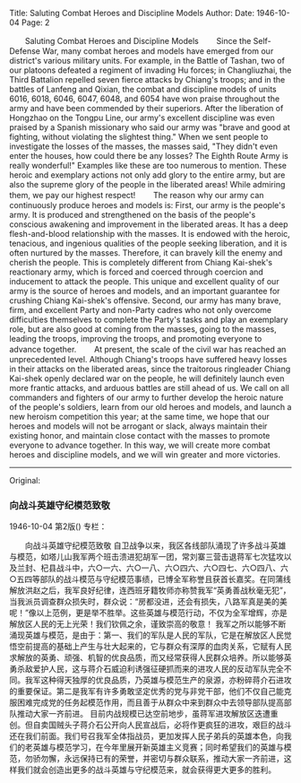 Title: Saluting Combat Heroes and Discipline Models
Author:
Date: 1946-10-04
Page: 2

　　Saluting Combat Heroes and Discipline Models
　　Since the Self-Defense War, many combat heroes and models have emerged from our district's various military units. For example, in the Battle of Tashan, two of our platoons defeated a regiment of invading Hu forces; in Changliuzhai, the Third Battalion repelled seven fierce attacks by Chiang's troops; and in the battles of Lanfeng and Qixian, the combat and discipline models of units 6016, 6018, 6046, 6047, 6048, and 6054 have won praise throughout the army and have been commended by their superiors. After the liberation of Hongzhao on the Tongpu Line, our army's excellent discipline was even praised by a Spanish missionary who said our army was "brave and good at fighting, without violating the slightest thing." When we sent people to investigate the losses of the masses, the masses said, "They didn't even enter the houses, how could there be any losses? The Eighth Route Army is really wonderful!" Examples like these are too numerous to mention. These heroic and exemplary actions not only add glory to the entire army, but are also the supreme glory of the people in the liberated areas! While admiring them, we pay our highest respect!
　　The reason why our army can continuously produce heroes and models is: First, our army is the people's army. It is produced and strengthened on the basis of the people's conscious awakening and improvement in the liberated areas. It has a deep flesh-and-blood relationship with the masses. It is endowed with the heroic, tenacious, and ingenious qualities of the people seeking liberation, and it is often nurtured by the masses. Therefore, it can bravely kill the enemy and cherish the people. This is completely different from Chiang Kai-shek's reactionary army, which is forced and coerced through coercion and inducement to attack the people. This unique and excellent quality of our army is the source of heroes and models, and an important guarantee for crushing Chiang Kai-shek's offensive. Second, our army has many brave, firm, and excellent Party and non-Party cadres who not only overcome difficulties themselves to complete the Party's tasks and play an exemplary role, but are also good at coming from the masses, going to the masses, leading the troops, improving the troops, and promoting everyone to advance together.
　　At present, the scale of the civil war has reached an unprecedented level. Although Chiang's troops have suffered heavy losses in their attacks on the liberated areas, since the traitorous ringleader Chiang Kai-shek openly declared war on the people, he will definitely launch even more frantic attacks, and arduous battles are still ahead of us. We call on all commanders and fighters of our army to further develop the heroic nature of the people's soldiers, learn from our old heroes and models, and launch a new heroism competition this year; at the same time, we hope that our heroes and models will not be arrogant or slack, always maintain their existing honor, and maintain close contact with the masses to promote everyone to advance together. In this way, we will create more combat heroes and discipline models, and we will win greater and more victories.



<hr /> 

Original: 


### 向战斗英雄守纪模范致敬

1946-10-04
第2版()
专栏：

　　向战斗英雄守纪模范致敬
    自卫战争以来，我区各线部队涌现了许多战斗英雄与模范，如塔儿山我军两个班击溃进犯胡军一团，常刘寨三营击退蒋军七次猛攻以及兰封、杞县战斗中，六○一六、六○一八、六○四六、六○四七、六○四八、六○五四等部队的战斗模范与守纪模范事绩，已博全军称誉且获首长嘉奖。在同蒲线解放洪赵之后，我军良好纪律，连西班牙籍牧师亦称赞我军“英勇善战秋毫无犯”，当我派员调查群众损失时，群众说：“房都没进，还会有损失，八路军真是美的美呢！”像以上范例，更是举不胜举。这些英雄与模范行动，不仅为全军增辉，亦是解放区人民的无上光荣！我们钦佩之余，谨致崇高的敬意！
    我军之所以能够不断涌现英雄与模范，是由于：第一、我们的军队是人民的军队，它是在解放区人民觉悟空前提高的基础上产生与壮大起来的，它与群众有深厚的血肉关系，它赋有人民求解放的英勇、顽强、机智的优良品质，而又经常获得人民群众培养。所以能够英勇杀敌爱护人民，这与蒋介石威迫利诱强征硬抓而来的进攻人民的反动军队完全不同。我军这种得天独厚的优良品质，乃英雄与模范生产的泉源，亦粉碎蒋介石进攻的重要保证。第二是我军有许多勇敢坚定优秀的党与非党干部，他们不仅自己能克服困难完成党的任务起模范作用，而且善于从群众中来到群众中去领导部队提高部队推动大家一齐前进。
    目前内战规模已达空前地步，虽蒋军进攻解放区迭遭重创。但自卖国贼头子蒋介石公开向人民宣战后，必将作更疯狂的进攻，艰巨的战斗还在我们前面。我们号召我军全体指战员，更加发挥人民子弟兵的英雄本色，向我们的老英雄与模范学习，在今年里展开新英雄主义竞赛；同时希望我们的英雄与模范，勿骄勿懈，永远保持已有的荣誉，并密切与群众联系，推动大家一齐前进，这样我们就会创造出更多的战斗英雄与守纪模范来，就会获得更大更多的胜利。
